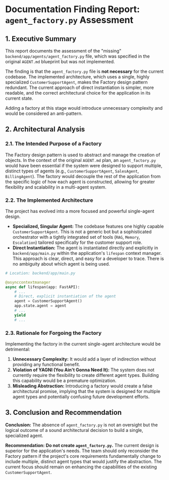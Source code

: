 # Documentation Finding Report: `agent_factory.py` Assessment

## 1. Executive Summary

This report documents the assessment of the "missing" `backend/app/agents/agent_factory.py` file, which was specified in the original `AGENT.md` blueprint but was not implemented.

The finding is that the `agent_factory.py` file is **not necessary** for the current codebase. The implemented architecture, which uses a single, highly specialized `CustomerSupportAgent`, makes the Factory design pattern redundant. The current approach of direct instantiation is simpler, more readable, and the correct architectural choice for the application in its current state.

Adding a factory at this stage would introduce unnecessary complexity and would be considered an anti-pattern.

## 2. Architectural Analysis

### 2.1. The Intended Purpose of a Factory

The Factory design pattern is used to abstract and manage the creation of objects. In the context of the original `AGENT.md` plan, an `agent_factory.py` would have been essential if the system were designed to support multiple, distinct types of agents (e.g., `CustomerSupportAgent`, `SalesAgent`, `BillingAgent`). The factory would decouple the rest of the application from the specific logic of how each agent is constructed, allowing for greater flexibility and scalability in a multi-agent system.

### 2.2. The Implemented Architecture

The project has evolved into a more focused and powerful single-agent design.

-   **Specialized, Singular Agent:** The codebase features one highly capable `CustomerSupportAgent`. This is not a generic bot but a sophisticated orchestrator with a tightly integrated set of tools (`RAG`, `Memory`, `Escalation`) tailored specifically for the customer support role.
-   **Direct Instantiation:** The agent is instantiated directly and explicitly in `backend/app/main.py` within the application's `lifespan` context manager. This approach is clear, direct, and easy for a developer to trace. There is no ambiguity about which agent is being used.

```python
# Location: backend/app/main.py

@asynccontextmanager
async def lifespan(app: FastAPI):
    # ...
    # Direct, explicit instantiation of the agent
    agent = CustomerSupportAgent()
    app.state.agent = agent
    # ...
    yield
    # ...
```

### 2.3. Rationale for Forgoing the Factory

Implementing the factory in the current single-agent architecture would be detrimental:

1.  **Unnecessary Complexity:** It would add a layer of indirection without providing any functional benefit.
2.  **Violation of YAGNI (You Ain't Gonna Need It):** The system does not currently require the flexibility to create different agent types. Building this capability would be a premature optimization.
3.  **Misleading Abstraction:** Introducing a factory would create a false architectural promise, implying that the system is designed for multiple agent types and potentially confusing future development efforts.

## 3. Conclusion and Recommendation

**Conclusion:** The absence of `agent_factory.py` is not an oversight but the logical outcome of a sound architectural decision to build a single, specialized agent.

**Recommendation:** **Do not create `agent_factory.py`.** The current design is superior for the application's needs. The team should only reconsider the Factory pattern if the project's core requirements fundamentally change to include multiple, distinct agent types that would justify the abstraction. The current focus should remain on enhancing the capabilities of the existing `CustomerSupportAgent`.
